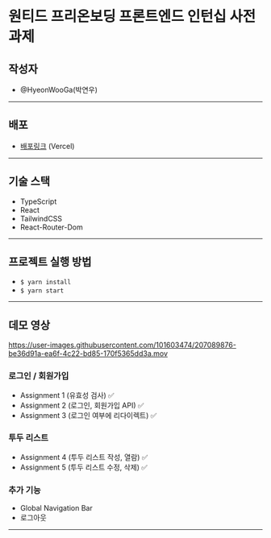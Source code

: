 # 원티드 프리온보딩 프론트엔드 인턴십 사전과제

## 작성자

- @HyeonWooGa(박연우)

---

## 배포

- [배포링크](https://wanted-pre-onboarding-frontend-hyeonwooga.vercel.app/) (Vercel)

---

## 기술 스택

- TypeScript
- React
- TailwindCSS
- React-Router-Dom

---

## 프로젝트 실행 방법

- `$ yarn install`
- `$ yarn start`

---

## 데모 영상

https://user-images.githubusercontent.com/101603474/207089876-be36d91a-ea6f-4c22-bd85-170f5365dd3a.mov

### 로그인 / 회원가입
- Assignment 1 (유효성 검사) ✅
- Assignment 2 (로그인, 회원가입 API) ✅
- Assignment 3 (로그인 여부에 리다이렉트) ✅

### 투두 리스트
- Assignment 4 (투두 리스트 작성, 열람) ✅
- Assignment 5 (투두 리스트 수정, 삭제) ✅

### 추가 기능
- Global Navigation Bar
- 로그아웃

---
